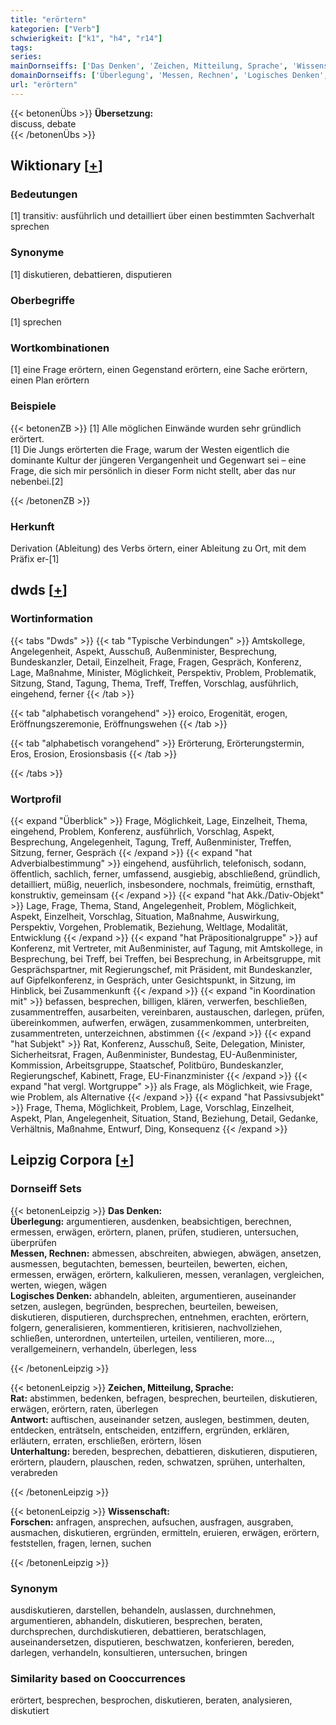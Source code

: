 ```yaml
---
title: "erörtern"
kategorien: ["Verb"]
schwierigkeit: ["k1", "h4", "r14"]
tags:
series:
mainDornseiffs: ['Das Denken', 'Zeichen, Mitteilung, Sprache', 'Wissenschaft']
domainDornseiffs: ['Überlegung', 'Messen, Rechnen', 'Logisches Denken', 'Rat', 'Antwort', 'Unterhaltung', 'Forschen']
url: "erörtern"
---
```


{{< betonenÜbs >}}
**Übersetzung:**  
discuss, debate  
{{< /betonenÜbs >}}

## Wiktionary [[+](https://de.wiktionary.org/wiki/erörtern)]

### Bedeutungen
[1] transitiv: ausführlich und detailliert über einen bestimmten Sachverhalt sprechen  

### Synonyme
[1] diskutieren, debattieren, disputieren  

### Oberbegriffe
[1] sprechen  

### Wortkombinationen
[1] eine Frage erörtern, einen Gegenstand erörtern, eine Sache erörtern, einen Plan erörtern  

### Beispiele
{{< betonenZB >}}
[1] Alle möglichen Einwände wurden sehr gründlich erörtert.  
[1] Die Jungs erörterten die Frage, warum der Westen eigentlich die dominante Kultur der jüngeren Vergangenheit und Gegenwart sei – eine Frage, die sich mir persönlich in dieser Form nicht stellt, aber das nur nebenbei.[2]  

{{< /betonenZB >}}
### Herkunft
Derivation (Ableitung) des Verbs örtern, einer Ableitung zu Ort, mit dem Präfix er-[1]  



## dwds [[+](https://www.dwds.de/wb/erörtern)]

### Wortinformation
{{< tabs "Dwds" >}}
{{< tab "Typische Verbindungen" >}}
Amtskollege, Angelegenheit, Aspekt, Ausschuß, Außenminister, Besprechung, Bundeskanzler, Detail, Einzelheit, Frage, Fragen, Gespräch, Konferenz, Lage, Maßnahme, Minister, Möglichkeit, Perspektiv, Problem, Problematik, Sitzung, Stand, Tagung, Thema, Treff, Treffen, Vorschlag, ausführlich, eingehend, ferner
{{< /tab >}}

{{< tab "alphabetisch vorangehend" >}}
eroico, Erogenität, erogen, Eröffnungszeremonie, Eröffnungswehen
{{< /tab >}}

{{< tab "alphabetisch vorangehend" >}}
Erörterung, Erörterungstermin, Eros, Erosion, Erosionsbasis
{{< /tab >}}

{{< /tabs >}}

### Wortprofil
{{< expand "Überblick" >}} Frage, Möglichkeit, Lage, Einzelheit, Thema, eingehend, Problem, Konferenz, ausführlich, Vorschlag, Aspekt, Besprechung, Angelegenheit, Tagung, Treff, Außenminister, Treffen, Sitzung, ferner, Gespräch {{< /expand >}}
{{< expand "hat Adverbialbestimmung" >}} eingehend, ausführlich, telefonisch, sodann, öffentlich, sachlich, ferner, umfassend, ausgiebig, abschließend, gründlich, detailliert, müßig, neuerlich, insbesondere, nochmals, freimütig, ernsthaft, konstruktiv, gemeinsam {{< /expand >}}
{{< expand "hat Akk./Dativ-Objekt" >}} Lage, Frage, Thema, Stand, Angelegenheit, Problem, Möglichkeit, Aspekt, Einzelheit, Vorschlag, Situation, Maßnahme, Auswirkung, Perspektiv, Vorgehen, Problematik, Beziehung, Weltlage, Modalität, Entwicklung {{< /expand >}}
{{< expand "hat Präpositionalgruppe" >}} auf Konferenz, mit Vertreter, mit Außenminister, auf Tagung, mit Amtskollege, in Besprechung, bei Treff, bei Treffen, bei Besprechung, in Arbeitsgruppe, mit Gesprächspartner, mit Regierungschef, mit Präsident, mit Bundeskanzler, auf Gipfelkonferenz, in Gespräch, unter Gesichtspunkt, in Sitzung, im Hinblick, bei Zusammenkunft {{< /expand >}}
{{< expand "in Koordination mit" >}} befassen, besprechen, billigen, klären, verwerfen, beschließen, zusammentreffen, ausarbeiten, vereinbaren, austauschen, darlegen, prüfen, übereinkommen, aufwerfen, erwägen, zusammenkommen, unterbreiten, zusammentreten, unterzeichnen, abstimmen {{< /expand >}}
{{< expand "hat Subjekt" >}} Rat, Konferenz, Ausschuß, Seite, Delegation, Minister, Sicherheitsrat, Fragen, Außenminister, Bundestag, EU-Außenminister, Kommission, Arbeitsgruppe, Staatschef, Politbüro, Bundeskanzler, Regierungschef, Kabinett, Frage, EU-Finanzminister {{< /expand >}}
{{< expand "hat vergl. Wortgruppe" >}} als Frage, als Möglichkeit, wie Frage, wie Problem, als Alternative {{< /expand >}}
{{< expand "hat Passivsubjekt" >}} Frage, Thema, Möglichkeit, Problem, Lage, Vorschlag, Einzelheit, Aspekt, Plan, Angelegenheit, Situation, Stand, Beziehung, Detail, Gedanke, Verhältnis, Maßnahme, Entwurf, Ding, Konsequenz {{< /expand >}}

## Leipzig Corpora [[+](https://corpora.uni-leipzig.de/en/res?word=erörtern&corpusId=deu_newscrawl-public_2018)]

### Dornseiff Sets
{{< betonenLeipzig >}}
**Das Denken:**  
**Überlegung:** argumentieren, ausdenken, beabsichtigen, berechnen, ermessen, erwägen, erörtern, planen, prüfen, studieren, untersuchen, überprüfen  
**Messen, Rechnen:** abmessen, abschreiten, abwiegen, abwägen, ansetzen, ausmessen, begutachten, bemessen, beurteilen, bewerten, eichen, ermessen, erwägen, erörtern, kalkulieren, messen, veranlagen, vergleichen, werten, wiegen, wägen  
**Logisches Denken:** abhandeln, ableiten, argumentieren, auseinander setzen, auslegen, begründen, besprechen, beurteilen, beweisen, diskutieren, disputieren, durchsprechen, entnehmen, erachten, erörtern, folgern, generalisieren, kommentieren, kritisieren, nachvollziehen, schließen, unterordnen, unterteilen, urteilen, ventilieren, more..., verallgemeinern, verhandeln, überlegen, less  

{{< /betonenLeipzig >}}


{{< betonenLeipzig >}}
**Zeichen, Mitteilung, Sprache:**  
**Rat:** abstimmen, bedenken, befragen, besprechen, beurteilen, diskutieren, erwägen, erörtern, raten, überlegen  
**Antwort:** auftischen, auseinander setzen, auslegen, bestimmen, deuten, entdecken, enträtseln, entscheiden, entziffern, ergründen, erklären, erläutern, erraten, erschließen, erörtern, lösen  
**Unterhaltung:** bereden, besprechen, debattieren, diskutieren, disputieren, erörtern, plaudern, plauschen, reden, schwatzen, sprühen, unterhalten, verabreden  

{{< /betonenLeipzig >}}


{{< betonenLeipzig >}}
**Wissenschaft:**  
**Forschen:** anfragen, ansprechen, aufsuchen, ausfragen, ausgraben, ausmachen, diskutieren, ergründen, ermitteln, eruieren, erwägen, erörtern, feststellen, fragen, lernen, suchen  

{{< /betonenLeipzig >}}

### Synonym
ausdiskutieren, darstellen, behandeln, auslassen, durchnehmen, argumentieren, abhandeln, diskutieren, besprechen, beraten, durchsprechen, durchdiskutieren, debattieren, beratschlagen, auseinandersetzen, disputieren, beschwatzen, konferieren, bereden, darlegen, verhandeln, konsultieren, untersuchen, bringen


### Similarity based on Cooccurrences
erörtert, besprechen, besprochen, diskutieren, beraten, analysieren, diskutiert

